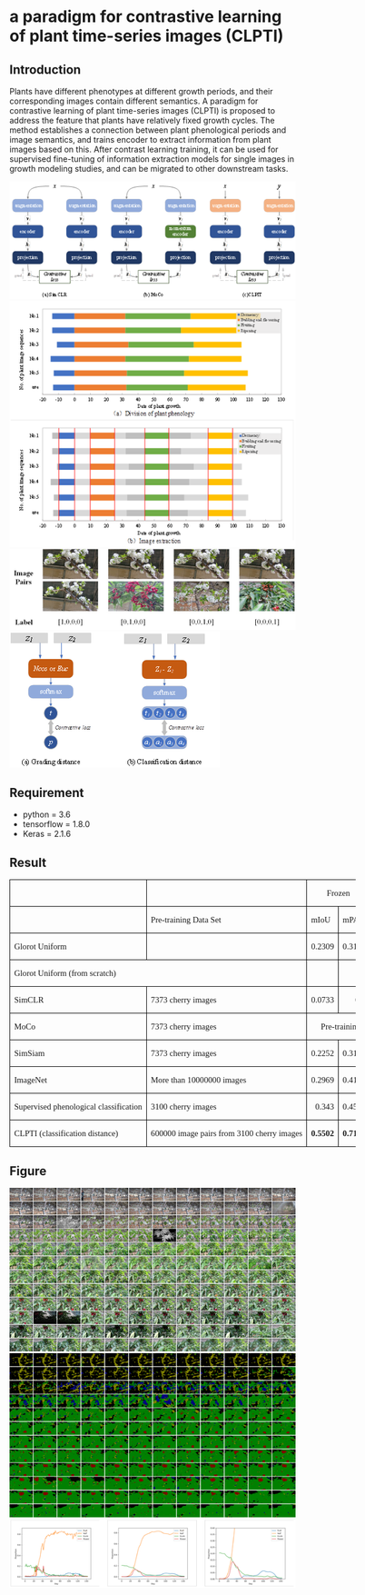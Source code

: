 # a paradigm for contrastive learning of plant time-series images (CLPTI)

## Introduction

Plants have different phenotypes at different growth periods, and their corresponding images contain different semantics. A paradigm for contrastive learning of plant time-series images (CLPTI) is proposed to address the feature that plants have relatively fixed growth cycles. The method establishes a connection between plant phenological periods and image semantics, and trains encoder to extract information from plant images based on this. After contrast learning training, it can be used for supervised fine-tuning of information extraction models for single images in growth modeling studies, and can be migrated to other downstream tasks.

![img_1.png](img_1.png)
![img_2.png](img_2.png)
![img_3.png](img_3.png)
![img_4.png](img_4.png)

## Requirement
- python = 3.6
- tensorflow = 1.8.0
- Keras = 2.1.6

## Result

<table class=MsoTableGrid border=1 cellspacing=0 cellpadding=0 width=610
 style='width:457.8pt;border-collapse:collapse;border:none;mso-border-alt:solid windowtext .5pt;
 mso-yfti-tbllook:1184;mso-padding-alt:0cm 5.4pt 0cm 5.4pt'>
 <tr style='mso-yfti-irow:0;mso-yfti-firstrow:yes;height:14.0pt'>
  <td width=171 nowrap valign=top style='width:128.05pt;border:solid windowtext 1.0pt;
  mso-border-alt:solid windowtext .5pt;padding:0cm 5.4pt 0cm 5.4pt;height:14.0pt'></td>
  <td width=205 nowrap valign=top style='width:153.75pt;border:solid windowtext 1.0pt;
  border-left:none;mso-border-left-alt:solid windowtext .5pt;mso-border-alt:
  solid windowtext .5pt;padding:0cm 5.4pt 0cm 5.4pt;height:14.0pt'></td>
  <td width=117 nowrap colspan=2 valign=top style='width:88.0pt;border:solid windowtext 1.0pt;
  border-left:none;mso-border-left-alt:solid windowtext .5pt;mso-border-alt:
  solid windowtext .5pt;padding:0cm 5.4pt 0cm 5.4pt;height:14.0pt'>
  <p class=MsoNormal align=center style='text-align:center;mso-pagination:widow-orphan'><span
  lang=EN-US style='font-size:11.0pt;font-family:"Times New Roman",serif;
  mso-fareast-font-family:等线;mso-font-kerning:0pt'>Frozen<o:p></o:p></span></p>
  </td>
  <td width=117 nowrap colspan=2 valign=top style='width:88.0pt;border:solid windowtext 1.0pt;
  border-left:none;mso-border-left-alt:solid windowtext .5pt;mso-border-alt:
  solid windowtext .5pt;padding:0cm 5.4pt 0cm 5.4pt;height:14.0pt'>
  <p class=MsoNormal align=center style='text-align:center;mso-pagination:widow-orphan'><span
  lang=EN-US style='font-size:11.0pt;font-family:"Times New Roman",serif;
  mso-fareast-font-family:等线;mso-font-kerning:0pt'>Fine-tuning<o:p></o:p></span></p>
  </td>
 </tr>
 <tr style='mso-yfti-irow:1;height:14.0pt'>
  <td width=171 nowrap valign=top style='width:128.05pt;border:solid windowtext 1.0pt;
  border-top:none;mso-border-top-alt:solid windowtext .5pt;mso-border-alt:solid windowtext .5pt;
  padding:0cm 5.4pt 0cm 5.4pt;height:14.0pt'></td>
  <td width=205 nowrap valign=top style='width:153.75pt;border-top:none;
  border-left:none;border-bottom:solid windowtext 1.0pt;border-right:solid windowtext 1.0pt;
  mso-border-top-alt:solid windowtext .5pt;mso-border-left-alt:solid windowtext .5pt;
  mso-border-alt:solid windowtext .5pt;padding:0cm 5.4pt 0cm 5.4pt;height:14.0pt'>
  <p class=MsoNormal align=left style='text-align:left;mso-pagination:widow-orphan'><span
  lang=EN-US style='font-size:11.0pt;font-family:"Times New Roman",serif;
  mso-fareast-font-family:等线;mso-font-kerning:0pt'>Pre-training Data Set<o:p></o:p></span></p>
  </td>
  <td width=59 nowrap valign=top style='width:44.0pt;border-top:none;
  border-left:none;border-bottom:solid windowtext 1.0pt;border-right:solid windowtext 1.0pt;
  mso-border-top-alt:solid windowtext .5pt;mso-border-left-alt:solid windowtext .5pt;
  mso-border-alt:solid windowtext .5pt;padding:0cm 5.4pt 0cm 5.4pt;height:14.0pt'>
  <p class=MsoNormal align=left style='text-align:left;mso-pagination:widow-orphan'><span
  class=SpellE><span lang=EN-US style='font-size:11.0pt;font-family:"Times New Roman",serif;
  mso-fareast-font-family:等线;mso-font-kerning:0pt'>mIoU</span></span><span
  lang=EN-US style='font-size:11.0pt;font-family:"Times New Roman",serif;
  mso-fareast-font-family:等线;mso-font-kerning:0pt'><o:p></o:p></span></p>
  </td>
  <td width=59 nowrap valign=top style='width:44.0pt;border-top:none;
  border-left:none;border-bottom:solid windowtext 1.0pt;border-right:solid windowtext 1.0pt;
  mso-border-top-alt:solid windowtext .5pt;mso-border-left-alt:solid windowtext .5pt;
  mso-border-alt:solid windowtext .5pt;padding:0cm 5.4pt 0cm 5.4pt;height:14.0pt'>
  <p class=MsoNormal align=left style='text-align:left;mso-pagination:widow-orphan'><span
  class=SpellE><span lang=EN-US style='font-size:11.0pt;font-family:"Times New Roman",serif;
  mso-fareast-font-family:等线;mso-font-kerning:0pt'>mPA</span></span><span
  lang=EN-US style='font-size:11.0pt;font-family:"Times New Roman",serif;
  mso-fareast-font-family:等线;mso-font-kerning:0pt'><o:p></o:p></span></p>
  </td>
  <td width=59 nowrap valign=top style='width:44.0pt;border-top:none;
  border-left:none;border-bottom:solid windowtext 1.0pt;border-right:solid windowtext 1.0pt;
  mso-border-top-alt:solid windowtext .5pt;mso-border-left-alt:solid windowtext .5pt;
  mso-border-alt:solid windowtext .5pt;padding:0cm 5.4pt 0cm 5.4pt;height:14.0pt'>
  <p class=MsoNormal align=left style='text-align:left;mso-pagination:widow-orphan'><span
  class=SpellE><span lang=EN-US style='font-size:11.0pt;font-family:"Times New Roman",serif;
  mso-fareast-font-family:等线;mso-font-kerning:0pt'>mIoU</span></span><span
  lang=EN-US style='font-size:11.0pt;font-family:"Times New Roman",serif;
  mso-fareast-font-family:等线;mso-font-kerning:0pt'><o:p></o:p></span></p>
  </td>
  <td width=59 nowrap valign=top style='width:44.0pt;border-top:none;
  border-left:none;border-bottom:solid windowtext 1.0pt;border-right:solid windowtext 1.0pt;
  mso-border-top-alt:solid windowtext .5pt;mso-border-left-alt:solid windowtext .5pt;
  mso-border-alt:solid windowtext .5pt;padding:0cm 5.4pt 0cm 5.4pt;height:14.0pt'>
  <p class=MsoNormal align=left style='text-align:left;mso-pagination:widow-orphan'><span
  class=SpellE><span lang=EN-US style='font-size:11.0pt;font-family:"Times New Roman",serif;
  mso-fareast-font-family:等线;mso-font-kerning:0pt'>mPA</span></span><span
  lang=EN-US style='font-size:11.0pt;font-family:"Times New Roman",serif;
  mso-fareast-font-family:等线;mso-font-kerning:0pt'><o:p></o:p></span></p>
  </td>
 </tr>
 <tr style='mso-yfti-irow:2;height:14.0pt'>
  <td width=171 nowrap valign=top style='width:128.05pt;border:solid windowtext 1.0pt;
  border-top:none;mso-border-top-alt:solid windowtext .5pt;mso-border-alt:solid windowtext .5pt;
  padding:0cm 5.4pt 0cm 5.4pt;height:14.0pt'>
  <p class=MsoNormal align=left style='text-align:left;mso-pagination:widow-orphan'><span
  class=SpellE><span lang=EN-US style='font-size:11.0pt;font-family:"Times New Roman",serif;
  mso-fareast-font-family:等线;mso-font-kerning:0pt'>Glorot</span></span><span
  lang=EN-US style='font-size:11.0pt;font-family:"Times New Roman",serif;
  mso-fareast-font-family:等线;mso-font-kerning:0pt'> Uniform<o:p></o:p></span></p>
  </td>
  <td width=205 nowrap valign=top style='width:153.75pt;border-top:none;
  border-left:none;border-bottom:solid windowtext 1.0pt;border-right:solid windowtext 1.0pt;
  mso-border-top-alt:solid windowtext .5pt;mso-border-left-alt:solid windowtext .5pt;
  mso-border-alt:solid windowtext .5pt;padding:0cm 5.4pt 0cm 5.4pt;height:14.0pt'></td>
  <td width=59 nowrap valign=top style='width:44.0pt;border-top:none;
  border-left:none;border-bottom:solid windowtext 1.0pt;border-right:solid windowtext 1.0pt;
  mso-border-top-alt:solid windowtext .5pt;mso-border-left-alt:solid windowtext .5pt;
  mso-border-alt:solid windowtext .5pt;padding:0cm 5.4pt 0cm 5.4pt;height:14.0pt'>
  <p class=MsoNormal align=right style='text-align:right;mso-pagination:widow-orphan'><span
  lang=EN-US style='font-size:11.0pt;font-family:"Times New Roman",serif;
  mso-fareast-font-family:等线;mso-font-kerning:0pt'>0.2309<o:p></o:p></span></p>
  </td>
  <td width=59 nowrap valign=top style='width:44.0pt;border-top:none;
  border-left:none;border-bottom:solid windowtext 1.0pt;border-right:solid windowtext 1.0pt;
  mso-border-top-alt:solid windowtext .5pt;mso-border-left-alt:solid windowtext .5pt;
  mso-border-alt:solid windowtext .5pt;padding:0cm 5.4pt 0cm 5.4pt;height:14.0pt'>
  <p class=MsoNormal align=right style='text-align:right;mso-pagination:widow-orphan'><span
  lang=EN-US style='font-size:11.0pt;font-family:"Times New Roman",serif;
  mso-fareast-font-family:等线;mso-font-kerning:0pt'>0.3183<o:p></o:p></span></p>
  </td>
  <td width=59 nowrap valign=top style='width:44.0pt;border-top:none;
  border-left:none;border-bottom:solid windowtext 1.0pt;border-right:solid windowtext 1.0pt;
  mso-border-top-alt:solid windowtext .5pt;mso-border-left-alt:solid windowtext .5pt;
  mso-border-alt:solid windowtext .5pt;padding:0cm 5.4pt 0cm 5.4pt;height:14.0pt'>
  <p class=MsoNormal align=right style='text-align:right;mso-pagination:widow-orphan'><span
  lang=EN-US style='font-size:11.0pt;font-family:"Times New Roman",serif;
  mso-fareast-font-family:等线;mso-font-kerning:0pt'>0.2652<o:p></o:p></span></p>
  </td>
  <td width=59 nowrap valign=top style='width:44.0pt;border-top:none;
  border-left:none;border-bottom:solid windowtext 1.0pt;border-right:solid windowtext 1.0pt;
  mso-border-top-alt:solid windowtext .5pt;mso-border-left-alt:solid windowtext .5pt;
  mso-border-alt:solid windowtext .5pt;padding:0cm 5.4pt 0cm 5.4pt;height:14.0pt'>
  <p class=MsoNormal align=right style='text-align:right;mso-pagination:widow-orphan'><span
  lang=EN-US style='font-size:11.0pt;font-family:"Times New Roman",serif;
  mso-fareast-font-family:等线;mso-font-kerning:0pt'>0.3758<o:p></o:p></span></p>
  </td>
 </tr>
 <tr style='mso-yfti-irow:3;height:14.0pt'>
  <td width=376 nowrap colspan=2 valign=top style='width:281.8pt;border:solid windowtext 1.0pt;
  border-top:none;mso-border-top-alt:solid windowtext .5pt;mso-border-alt:solid windowtext .5pt;
  padding:0cm 5.4pt 0cm 5.4pt;height:14.0pt'>
  <p class=MsoNormal align=left style='text-align:left;mso-pagination:widow-orphan'><span
  class=SpellE><span lang=EN-US style='font-size:11.0pt;font-family:"Times New Roman",serif;
  mso-fareast-font-family:等线;mso-font-kerning:0pt'>Glorot</span></span><span
  lang=EN-US style='font-size:11.0pt;font-family:"Times New Roman",serif;
  mso-fareast-font-family:等线;mso-font-kerning:0pt'> Uniform (from scratch)<o:p></o:p></span></p>
  </td>
  <td width=59 nowrap valign=top style='width:44.0pt;border-top:none;
  border-left:none;border-bottom:solid windowtext 1.0pt;border-right:solid windowtext 1.0pt;
  mso-border-top-alt:solid windowtext .5pt;mso-border-left-alt:solid windowtext .5pt;
  mso-border-alt:solid windowtext .5pt;padding:0cm 5.4pt 0cm 5.4pt;height:14.0pt'></td>
  <td width=59 nowrap valign=top style='width:44.0pt;border-top:none;
  border-left:none;border-bottom:solid windowtext 1.0pt;border-right:solid windowtext 1.0pt;
  mso-border-top-alt:solid windowtext .5pt;mso-border-left-alt:solid windowtext .5pt;
  mso-border-alt:solid windowtext .5pt;padding:0cm 5.4pt 0cm 5.4pt;height:14.0pt'></td>
  <td width=59 nowrap valign=top style='width:44.0pt;border-top:none;
  border-left:none;border-bottom:solid windowtext 1.0pt;border-right:solid windowtext 1.0pt;
  mso-border-top-alt:solid windowtext .5pt;mso-border-left-alt:solid windowtext .5pt;
  mso-border-alt:solid windowtext .5pt;padding:0cm 5.4pt 0cm 5.4pt;height:14.0pt'>
  <p class=MsoNormal align=right style='text-align:right;mso-pagination:widow-orphan'><span
  lang=EN-US style='font-size:11.0pt;font-family:"Times New Roman",serif;
  mso-fareast-font-family:等线;mso-font-kerning:0pt'>0.2719<o:p></o:p></span></p>
  </td>
  <td width=59 nowrap valign=top style='width:44.0pt;border-top:none;
  border-left:none;border-bottom:solid windowtext 1.0pt;border-right:solid windowtext 1.0pt;
  mso-border-top-alt:solid windowtext .5pt;mso-border-left-alt:solid windowtext .5pt;
  mso-border-alt:solid windowtext .5pt;padding:0cm 5.4pt 0cm 5.4pt;height:14.0pt'>
  <p class=MsoNormal align=right style='text-align:right;mso-pagination:widow-orphan'><span
  lang=EN-US style='font-size:11.0pt;font-family:"Times New Roman",serif;
  mso-fareast-font-family:等线;mso-font-kerning:0pt'>0.3666<o:p></o:p></span></p>
  </td>
 </tr>
 <tr style='mso-yfti-irow:4;height:14.0pt'>
  <td width=171 nowrap valign=top style='width:128.05pt;border:solid windowtext 1.0pt;
  border-top:none;mso-border-top-alt:solid windowtext .5pt;mso-border-alt:solid windowtext .5pt;
  padding:0cm 5.4pt 0cm 5.4pt;height:14.0pt'>
  <p class=MsoNormal align=left style='text-align:left;mso-pagination:widow-orphan'><span
  class=SpellE><span lang=EN-US style='font-size:11.0pt;font-family:"Times New Roman",serif;
  mso-fareast-font-family:等线;mso-font-kerning:0pt'>SimCLR</span></span><span
  lang=EN-US style='font-size:11.0pt;font-family:"Times New Roman",serif;
  mso-fareast-font-family:等线;mso-font-kerning:0pt'><o:p></o:p></span></p>
  </td>
  <td width=205 nowrap valign=top style='width:153.75pt;border-top:none;
  border-left:none;border-bottom:solid windowtext 1.0pt;border-right:solid windowtext 1.0pt;
  mso-border-top-alt:solid windowtext .5pt;mso-border-left-alt:solid windowtext .5pt;
  mso-border-alt:solid windowtext .5pt;padding:0cm 5.4pt 0cm 5.4pt;height:14.0pt'>
  <p class=MsoNormal align=left style='text-align:left;mso-pagination:widow-orphan'><span
  lang=EN-US style='font-size:11.0pt;font-family:"Times New Roman",serif;
  mso-fareast-font-family:等线;mso-font-kerning:0pt'>7373 cherry images<o:p></o:p></span></p>
  </td>
  <td width=59 nowrap valign=top style='width:44.0pt;border-top:none;
  border-left:none;border-bottom:solid windowtext 1.0pt;border-right:solid windowtext 1.0pt;
  mso-border-top-alt:solid windowtext .5pt;mso-border-left-alt:solid windowtext .5pt;
  mso-border-alt:solid windowtext .5pt;padding:0cm 5.4pt 0cm 5.4pt;height:14.0pt'>
  <p class=MsoNormal align=right style='text-align:right;mso-pagination:widow-orphan'><span
  lang=EN-US style='font-size:11.0pt;font-family:"Times New Roman",serif;
  mso-fareast-font-family:等线;mso-font-kerning:0pt'>0.0733<o:p></o:p></span></p>
  </td>
  <td width=59 nowrap valign=top style='width:44.0pt;border-top:none;
  border-left:none;border-bottom:solid windowtext 1.0pt;border-right:solid windowtext 1.0pt;
  mso-border-top-alt:solid windowtext .5pt;mso-border-left-alt:solid windowtext .5pt;
  mso-border-alt:solid windowtext .5pt;padding:0cm 5.4pt 0cm 5.4pt;height:14.0pt'>
  <p class=MsoNormal align=right style='text-align:right;mso-pagination:widow-orphan'><span
  lang=EN-US style='font-size:11.0pt;font-family:"Times New Roman",serif;
  mso-fareast-font-family:等线;mso-font-kerning:0pt'>0.2<o:p></o:p></span></p>
  </td>
  <td width=59 nowrap valign=top style='width:44.0pt;border-top:none;
  border-left:none;border-bottom:solid windowtext 1.0pt;border-right:solid windowtext 1.0pt;
  mso-border-top-alt:solid windowtext .5pt;mso-border-left-alt:solid windowtext .5pt;
  mso-border-alt:solid windowtext .5pt;padding:0cm 5.4pt 0cm 5.4pt;height:14.0pt'>
  <p class=MsoNormal align=right style='text-align:right;mso-pagination:widow-orphan'><span
  lang=EN-US style='font-size:11.0pt;font-family:"Times New Roman",serif;
  mso-fareast-font-family:等线;mso-font-kerning:0pt'>0.2678<o:p></o:p></span></p>
  </td>
  <td width=59 nowrap valign=top style='width:44.0pt;border-top:none;
  border-left:none;border-bottom:solid windowtext 1.0pt;border-right:solid windowtext 1.0pt;
  mso-border-top-alt:solid windowtext .5pt;mso-border-left-alt:solid windowtext .5pt;
  mso-border-alt:solid windowtext .5pt;padding:0cm 5.4pt 0cm 5.4pt;height:14.0pt'>
  <p class=MsoNormal align=right style='text-align:right;mso-pagination:widow-orphan'><span
  lang=EN-US style='font-size:11.0pt;font-family:"Times New Roman",serif;
  mso-fareast-font-family:等线;mso-font-kerning:0pt'>0.382<o:p></o:p></span></p>
  </td>
 </tr>
 <tr style='mso-yfti-irow:5;height:14.0pt'>
  <td width=171 nowrap valign=top style='width:128.05pt;border:solid windowtext 1.0pt;
  border-top:none;mso-border-top-alt:solid windowtext .5pt;mso-border-alt:solid windowtext .5pt;
  padding:0cm 5.4pt 0cm 5.4pt;height:14.0pt'>
  <p class=MsoNormal align=left style='text-align:left;mso-pagination:widow-orphan'><span
  class=SpellE><span lang=EN-US style='font-size:11.0pt;font-family:"Times New Roman",serif;
  mso-fareast-font-family:等线;mso-font-kerning:0pt'>MoCo</span></span><span
  lang=EN-US style='font-size:11.0pt;font-family:"Times New Roman",serif;
  mso-fareast-font-family:等线;mso-font-kerning:0pt'><o:p></o:p></span></p>
  </td>
  <td width=205 nowrap valign=top style='width:153.75pt;border-top:none;
  border-left:none;border-bottom:solid windowtext 1.0pt;border-right:solid windowtext 1.0pt;
  mso-border-top-alt:solid windowtext .5pt;mso-border-left-alt:solid windowtext .5pt;
  mso-border-alt:solid windowtext .5pt;padding:0cm 5.4pt 0cm 5.4pt;height:14.0pt'>
  <p class=MsoNormal align=left style='text-align:left;mso-pagination:widow-orphan'><span
  lang=EN-US style='font-size:11.0pt;font-family:"Times New Roman",serif;
  mso-fareast-font-family:等线;mso-font-kerning:0pt'>7373 cherry images<o:p></o:p></span></p>
  </td>
  <td width=235 nowrap colspan=4 valign=top style='width:176.0pt;border-top:
  none;border-left:none;border-bottom:solid windowtext 1.0pt;border-right:solid windowtext 1.0pt;
  mso-border-top-alt:solid windowtext .5pt;mso-border-left-alt:solid windowtext .5pt;
  mso-border-alt:solid windowtext .5pt;padding:0cm 5.4pt 0cm 5.4pt;height:14.0pt'>
  <p class=MsoNormal align=center style='text-align:center;mso-pagination:widow-orphan'><span
  lang=EN-US style='font-size:11.0pt;font-family:"Times New Roman",serif;
  mso-fareast-font-family:等线;mso-font-kerning:0pt'>Pre-training non convergence<o:p></o:p></span></p>
  </td>
 </tr>
 <tr style='mso-yfti-irow:6;height:14.0pt'>
  <td width=171 nowrap valign=top style='width:128.05pt;border:solid windowtext 1.0pt;
  border-top:none;mso-border-top-alt:solid windowtext .5pt;mso-border-alt:solid windowtext .5pt;
  padding:0cm 5.4pt 0cm 5.4pt;height:14.0pt'>
  <p class=MsoNormal align=left style='text-align:left;mso-pagination:widow-orphan'><span
  class=SpellE><span lang=EN-US style='font-size:11.0pt;font-family:"Times New Roman",serif;
  mso-fareast-font-family:等线;mso-font-kerning:0pt'>SimSiam</span></span><span
  lang=EN-US style='font-size:11.0pt;font-family:"Times New Roman",serif;
  mso-fareast-font-family:等线;mso-font-kerning:0pt'><o:p></o:p></span></p>
  </td>
  <td width=205 nowrap valign=top style='width:153.75pt;border-top:none;
  border-left:none;border-bottom:solid windowtext 1.0pt;border-right:solid windowtext 1.0pt;
  mso-border-top-alt:solid windowtext .5pt;mso-border-left-alt:solid windowtext .5pt;
  mso-border-alt:solid windowtext .5pt;padding:0cm 5.4pt 0cm 5.4pt;height:14.0pt'>
  <p class=MsoNormal align=left style='text-align:left;mso-pagination:widow-orphan'><span
  lang=EN-US style='font-size:11.0pt;font-family:"Times New Roman",serif;
  mso-fareast-font-family:等线;mso-font-kerning:0pt'>7373 cherry images<o:p></o:p></span></p>
  </td>
  <td width=59 nowrap valign=top style='width:44.0pt;border-top:none;
  border-left:none;border-bottom:solid windowtext 1.0pt;border-right:solid windowtext 1.0pt;
  mso-border-top-alt:solid windowtext .5pt;mso-border-left-alt:solid windowtext .5pt;
  mso-border-alt:solid windowtext .5pt;padding:0cm 5.4pt 0cm 5.4pt;height:14.0pt'>
  <p class=MsoNormal align=right style='text-align:right;mso-pagination:widow-orphan'><span
  lang=EN-US style='font-size:11.0pt;font-family:"Times New Roman",serif;
  mso-fareast-font-family:等线;mso-font-kerning:0pt'>0.2252<o:p></o:p></span></p>
  </td>
  <td width=59 nowrap valign=top style='width:44.0pt;border-top:none;
  border-left:none;border-bottom:solid windowtext 1.0pt;border-right:solid windowtext 1.0pt;
  mso-border-top-alt:solid windowtext .5pt;mso-border-left-alt:solid windowtext .5pt;
  mso-border-alt:solid windowtext .5pt;padding:0cm 5.4pt 0cm 5.4pt;height:14.0pt'>
  <p class=MsoNormal align=right style='text-align:right;mso-pagination:widow-orphan'><span
  lang=EN-US style='font-size:11.0pt;font-family:"Times New Roman",serif;
  mso-fareast-font-family:等线;mso-font-kerning:0pt'>0.3146<o:p></o:p></span></p>
  </td>
  <td width=59 nowrap valign=top style='width:44.0pt;border-top:none;
  border-left:none;border-bottom:solid windowtext 1.0pt;border-right:solid windowtext 1.0pt;
  mso-border-top-alt:solid windowtext .5pt;mso-border-left-alt:solid windowtext .5pt;
  mso-border-alt:solid windowtext .5pt;padding:0cm 5.4pt 0cm 5.4pt;height:14.0pt'>
  <p class=MsoNormal align=right style='text-align:right;mso-pagination:widow-orphan'><span
  lang=EN-US style='font-size:11.0pt;font-family:"Times New Roman",serif;
  mso-fareast-font-family:等线;mso-font-kerning:0pt'>0.2609<o:p></o:p></span></p>
  </td>
  <td width=59 nowrap valign=top style='width:44.0pt;border-top:none;
  border-left:none;border-bottom:solid windowtext 1.0pt;border-right:solid windowtext 1.0pt;
  mso-border-top-alt:solid windowtext .5pt;mso-border-left-alt:solid windowtext .5pt;
  mso-border-alt:solid windowtext .5pt;padding:0cm 5.4pt 0cm 5.4pt;height:14.0pt'>
  <p class=MsoNormal align=right style='text-align:right;mso-pagination:widow-orphan'><span
  lang=EN-US style='font-size:11.0pt;font-family:"Times New Roman",serif;
  mso-fareast-font-family:等线;mso-font-kerning:0pt'>0.347<o:p></o:p></span></p>
  </td>
 </tr>
 <tr style='mso-yfti-irow:7;height:14.0pt'>
  <td width=171 nowrap valign=top style='width:128.05pt;border:solid windowtext 1.0pt;
  border-top:none;mso-border-top-alt:solid windowtext .5pt;mso-border-alt:solid windowtext .5pt;
  padding:0cm 5.4pt 0cm 5.4pt;height:14.0pt'>
  <p class=MsoNormal align=left style='text-align:left;mso-pagination:widow-orphan'><span
  lang=EN-US style='font-size:11.0pt;font-family:"Times New Roman",serif;
  mso-fareast-font-family:等线;mso-font-kerning:0pt'>ImageNet<o:p></o:p></span></p>
  </td>
  <td width=205 nowrap valign=top style='width:153.75pt;border-top:none;
  border-left:none;border-bottom:solid windowtext 1.0pt;border-right:solid windowtext 1.0pt;
  mso-border-top-alt:solid windowtext .5pt;mso-border-left-alt:solid windowtext .5pt;
  mso-border-alt:solid windowtext .5pt;padding:0cm 5.4pt 0cm 5.4pt;height:14.0pt'>
  <p class=MsoNormal align=left style='text-align:left;mso-pagination:widow-orphan'><span
  lang=EN-US style='font-size:11.0pt;font-family:"Times New Roman",serif;
  mso-fareast-font-family:等线;mso-font-kerning:0pt'>More than 10000000 images<o:p></o:p></span></p>
  </td>
  <td width=59 nowrap valign=top style='width:44.0pt;border-top:none;
  border-left:none;border-bottom:solid windowtext 1.0pt;border-right:solid windowtext 1.0pt;
  mso-border-top-alt:solid windowtext .5pt;mso-border-left-alt:solid windowtext .5pt;
  mso-border-alt:solid windowtext .5pt;padding:0cm 5.4pt 0cm 5.4pt;height:14.0pt'>
  <p class=MsoNormal align=right style='text-align:right;mso-pagination:widow-orphan'><span
  lang=EN-US style='font-size:11.0pt;font-family:"Times New Roman",serif;
  mso-fareast-font-family:等线;mso-font-kerning:0pt'>0.2969<o:p></o:p></span></p>
  </td>
  <td width=59 nowrap valign=top style='width:44.0pt;border-top:none;
  border-left:none;border-bottom:solid windowtext 1.0pt;border-right:solid windowtext 1.0pt;
  mso-border-top-alt:solid windowtext .5pt;mso-border-left-alt:solid windowtext .5pt;
  mso-border-alt:solid windowtext .5pt;padding:0cm 5.4pt 0cm 5.4pt;height:14.0pt'>
  <p class=MsoNormal align=right style='text-align:right;mso-pagination:widow-orphan'><span
  lang=EN-US style='font-size:11.0pt;font-family:"Times New Roman",serif;
  mso-fareast-font-family:等线;mso-font-kerning:0pt'>0.4158<o:p></o:p></span></p>
  </td>
  <td width=59 nowrap valign=top style='width:44.0pt;border-top:none;
  border-left:none;border-bottom:solid windowtext 1.0pt;border-right:solid windowtext 1.0pt;
  mso-border-top-alt:solid windowtext .5pt;mso-border-left-alt:solid windowtext .5pt;
  mso-border-alt:solid windowtext .5pt;padding:0cm 5.4pt 0cm 5.4pt;height:14.0pt'>
  <p class=MsoNormal align=right style='text-align:right;mso-pagination:widow-orphan'><span
  lang=EN-US style='font-size:11.0pt;font-family:"Times New Roman",serif;
  mso-fareast-font-family:等线;mso-font-kerning:0pt'>0.5412<o:p></o:p></span></p>
  </td>
  <td width=59 nowrap valign=top style='width:44.0pt;border-top:none;
  border-left:none;border-bottom:solid windowtext 1.0pt;border-right:solid windowtext 1.0pt;
  mso-border-top-alt:solid windowtext .5pt;mso-border-left-alt:solid windowtext .5pt;
  mso-border-alt:solid windowtext .5pt;padding:0cm 5.4pt 0cm 5.4pt;height:14.0pt'>
  <p class=MsoNormal align=right style='text-align:right;mso-pagination:widow-orphan'><span
  lang=EN-US style='font-size:11.0pt;font-family:"Times New Roman",serif;
  mso-fareast-font-family:等线;mso-font-kerning:0pt'>0.736<o:p></o:p></span></p>
  </td>
 </tr>
 <tr style='mso-yfti-irow:8;height:14.0pt'>
  <td width=171 nowrap valign=top style='width:128.05pt;border:solid windowtext 1.0pt;
  border-top:none;mso-border-top-alt:solid windowtext .5pt;mso-border-alt:solid windowtext .5pt;
  padding:0cm 5.4pt 0cm 5.4pt;height:14.0pt'>
  <p class=MsoNormal align=left style='text-align:left;mso-pagination:widow-orphan'><span
  lang=EN-US style='font-size:11.0pt;font-family:"Times New Roman",serif;
  mso-fareast-font-family:等线;mso-font-kerning:0pt'>Supervised phenological
  classification<o:p></o:p></span></p>
  </td>
  <td width=205 nowrap valign=top style='width:153.75pt;border-top:none;
  border-left:none;border-bottom:solid windowtext 1.0pt;border-right:solid windowtext 1.0pt;
  mso-border-top-alt:solid windowtext .5pt;mso-border-left-alt:solid windowtext .5pt;
  mso-border-alt:solid windowtext .5pt;padding:0cm 5.4pt 0cm 5.4pt;height:14.0pt'>
  <p class=MsoNormal align=left style='text-align:left;mso-pagination:widow-orphan'><span
  lang=EN-US style='font-size:11.0pt;font-family:"Times New Roman",serif;
  mso-fareast-font-family:等线;mso-font-kerning:0pt'>3100 cherry images<o:p></o:p></span></p>
  </td>
  <td width=59 nowrap valign=top style='width:44.0pt;border-top:none;
  border-left:none;border-bottom:solid windowtext 1.0pt;border-right:solid windowtext 1.0pt;
  mso-border-top-alt:solid windowtext .5pt;mso-border-left-alt:solid windowtext .5pt;
  mso-border-alt:solid windowtext .5pt;padding:0cm 5.4pt 0cm 5.4pt;height:14.0pt'>
  <p class=MsoNormal align=right style='text-align:right;mso-pagination:widow-orphan'><span
  lang=EN-US style='font-size:11.0pt;font-family:"Times New Roman",serif;
  mso-fareast-font-family:等线;mso-font-kerning:0pt'>0.343<o:p></o:p></span></p>
  </td>
  <td width=59 nowrap valign=top style='width:44.0pt;border-top:none;
  border-left:none;border-bottom:solid windowtext 1.0pt;border-right:solid windowtext 1.0pt;
  mso-border-top-alt:solid windowtext .5pt;mso-border-left-alt:solid windowtext .5pt;
  mso-border-alt:solid windowtext .5pt;padding:0cm 5.4pt 0cm 5.4pt;height:14.0pt'>
  <p class=MsoNormal align=right style='text-align:right;mso-pagination:widow-orphan'><span
  lang=EN-US style='font-size:11.0pt;font-family:"Times New Roman",serif;
  mso-fareast-font-family:等线;mso-font-kerning:0pt'>0.4502<o:p></o:p></span></p>
  </td>
  <td width=59 nowrap valign=top style='width:44.0pt;border-top:none;
  border-left:none;border-bottom:solid windowtext 1.0pt;border-right:solid windowtext 1.0pt;
  mso-border-top-alt:solid windowtext .5pt;mso-border-left-alt:solid windowtext .5pt;
  mso-border-alt:solid windowtext .5pt;padding:0cm 5.4pt 0cm 5.4pt;height:14.0pt'>
  <p class=MsoNormal align=right style='text-align:right;mso-pagination:widow-orphan'><span
  lang=EN-US style='font-size:11.0pt;font-family:"Times New Roman",serif;
  mso-fareast-font-family:等线;mso-font-kerning:0pt'>0.3883<o:p></o:p></span></p>
  </td>
  <td width=59 nowrap valign=top style='width:44.0pt;border-top:none;
  border-left:none;border-bottom:solid windowtext 1.0pt;border-right:solid windowtext 1.0pt;
  mso-border-top-alt:solid windowtext .5pt;mso-border-left-alt:solid windowtext .5pt;
  mso-border-alt:solid windowtext .5pt;padding:0cm 5.4pt 0cm 5.4pt;height:14.0pt'>
  <p class=MsoNormal align=right style='text-align:right;mso-pagination:widow-orphan'><span
  lang=EN-US style='font-size:11.0pt;font-family:"Times New Roman",serif;
  mso-fareast-font-family:等线;mso-font-kerning:0pt'>0.498<o:p></o:p></span></p>
  </td>
 </tr>
 <tr style='mso-yfti-irow:9;mso-yfti-lastrow:yes;height:14.0pt'>
  <td width=171 nowrap valign=top style='width:128.05pt;border:solid windowtext 1.0pt;
  border-top:none;mso-border-top-alt:solid windowtext .5pt;mso-border-alt:solid windowtext .5pt;
  padding:0cm 5.4pt 0cm 5.4pt;height:14.0pt'>
  <p class=MsoNormal align=left style='text-align:left;mso-pagination:widow-orphan'><span
  lang=EN-US style='font-size:11.0pt;font-family:"Times New Roman",serif;
  mso-fareast-font-family:等线;mso-font-kerning:0pt'>CLPTI (classification
  distance)<o:p></o:p></span></p>
  </td>
  <td width=205 nowrap valign=top style='width:153.75pt;border-top:none;
  border-left:none;border-bottom:solid windowtext 1.0pt;border-right:solid windowtext 1.0pt;
  mso-border-top-alt:solid windowtext .5pt;mso-border-left-alt:solid windowtext .5pt;
  mso-border-alt:solid windowtext .5pt;padding:0cm 5.4pt 0cm 5.4pt;height:14.0pt'>
  <p class=MsoNormal align=left style='text-align:left;mso-pagination:widow-orphan'><span
  lang=EN-US style='font-size:11.0pt;font-family:"Times New Roman",serif;
  mso-fareast-font-family:等线;mso-font-kerning:0pt'>600000 image pairs from 3100
  cherry images<o:p></o:p></span></p>
  </td>
  <td width=59 nowrap valign=top style='width:44.0pt;border-top:none;
  border-left:none;border-bottom:solid windowtext 1.0pt;border-right:solid windowtext 1.0pt;
  mso-border-top-alt:solid windowtext .5pt;mso-border-left-alt:solid windowtext .5pt;
  mso-border-alt:solid windowtext .5pt;padding:0cm 5.4pt 0cm 5.4pt;height:14.0pt'>
  <p class=MsoNormal align=right style='text-align:right;mso-pagination:widow-orphan'><b><span
  lang=EN-US style='font-size:11.0pt;font-family:"Times New Roman",serif;
  mso-fareast-font-family:等线;mso-font-kerning:0pt'>0.5502<o:p></o:p></span></b></p>
  </td>
  <td width=59 nowrap valign=top style='width:44.0pt;border-top:none;
  border-left:none;border-bottom:solid windowtext 1.0pt;border-right:solid windowtext 1.0pt;
  mso-border-top-alt:solid windowtext .5pt;mso-border-left-alt:solid windowtext .5pt;
  mso-border-alt:solid windowtext .5pt;padding:0cm 5.4pt 0cm 5.4pt;height:14.0pt'>
  <p class=MsoNormal align=right style='text-align:right;mso-pagination:widow-orphan'><b><span
  lang=EN-US style='font-size:11.0pt;font-family:"Times New Roman",serif;
  mso-fareast-font-family:等线;mso-font-kerning:0pt'>0.7123<o:p></o:p></span></b></p>
  </td>
  <td width=59 nowrap valign=top style='width:44.0pt;border-top:none;
  border-left:none;border-bottom:solid windowtext 1.0pt;border-right:solid windowtext 1.0pt;
  mso-border-top-alt:solid windowtext .5pt;mso-border-left-alt:solid windowtext .5pt;
  mso-border-alt:solid windowtext .5pt;padding:0cm 5.4pt 0cm 5.4pt;height:14.0pt'>
  <p class=MsoNormal align=right style='text-align:right;mso-pagination:widow-orphan'><b><span
  lang=EN-US style='font-size:11.0pt;font-family:"Times New Roman",serif;
  mso-fareast-font-family:等线;mso-font-kerning:0pt'>0.5751<o:p></o:p></span></b></p>
  </td>
  <td width=59 nowrap valign=top style='width:44.0pt;border-top:none;
  border-left:none;border-bottom:solid windowtext 1.0pt;border-right:solid windowtext 1.0pt;
  mso-border-top-alt:solid windowtext .5pt;mso-border-left-alt:solid windowtext .5pt;
  mso-border-alt:solid windowtext .5pt;padding:0cm 5.4pt 0cm 5.4pt;height:14.0pt'>
  <p class=MsoNormal align=right style='text-align:right;mso-pagination:widow-orphan'><b><span
  lang=EN-US style='font-size:11.0pt;font-family:"Times New Roman",serif;
  mso-fareast-font-family:等线;mso-font-kerning:0pt'>0.7355<o:p></o:p></span></b></p>
  </td>
 </tr>
</table>

## Figure

![img_5.png](img_5.png)
![img_6.png](img_6.png)
![img_7.png](img_7.png)